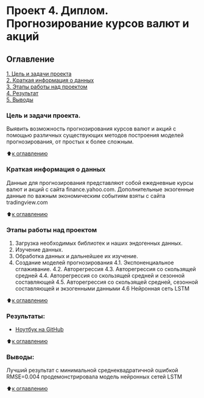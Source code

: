 # Проект 4. Диплом. Прогнозирование курсов валют и акций

## Оглавление  
[1. Цель и задачи проекта](https://github.com/V3ence/DS_education/blob/main/project_4/README.md#Описание-проекта)  
[2. Краткая информация о данных](https://github.com/V3ence/DS_education/blob/main/project_4/README.md#%D0%BA%D1%80%D0%B0%D1%82%D0%BA%D0%B0%D1%8F-%D0%B8%D0%BD%D1%84%D0%BE%D1%80%D0%BC%D0%B0%D1%86%D0%B8%D1%8F-%D0%BE-%D0%B4%D0%B0%D0%BD%D0%BD%D1%8B%D1%85)  
[3. Этапы работы над проектом](https://github.com/V3ence/DS_education/blob/main/project_4/README.md#Этапы-работы-над-проектом)  
[4. Результат](https://github.com/V3ence/DS_education/blob/main/project_4/README.md#Результаты)    
[5. Выводы](https://github.com/V3ence/DS_education/blob/main/project_4/README.md#Выводы)   


### Цель и задачи проекта.    
Выявить возможность прогнозирования курсов валют и акций с помощью различных существующих методов построения моделей прогнозирования, от простых к более сложным.

:arrow_up:[к оглавлению](https://github.com/V3ence/DS_education/blob/main/project_4/README.md#Оглавление)


### Краткая информация о данных
Данные для прогнозирования представляют собой ежедневные курсы валют и акций с сайта finance.yahoo.com. Дополнительные экзогенные данные по важным экономическим событиям взяты с сайта tradingview.com

:arrow_up:[к оглавлению](https://github.com/V3ence/DS_education/blob/main/project_4/README.md#Оглавление)

### Этапы работы над проектом
1. Загрузка необходимых библиотек и наших эндогенных данных.
2. Изучение данных.
3. Обработка данных и дальнейшее их изучение.
4. Создание моделей прогнозирования
4.1. Экспоненциальное сглаживание.
4.2. Авторегрессия
4.3. Авторегрессия со скользящей средней
4.4. Авторегрессия со скользящей средней и сезонной составляющей
4.5. Авторегрессия со скользящей средней, сезонной составляющей и экзогенными данными
4.6 Нейронная сеть LSTM

:arrow_up:[к оглавлению](https://github.com/V3ence/DS_education/blob/main/project_4/README.md#Оглавление)

### Результаты:  
- [Ноутбук на GitHub](https://github.com/V3ence/DS_education/blob/main/project_4/diploma.ipynb)


:arrow_up:[к оглавлению](https://github.com/V3ence/DS_education/blob/main/project_4/README.md#Оглавление)

### Выводы: 
Лучший результат с минимальной среднеквадратичной ошибкой RMSE=0.004 продемонстрировала модель нейронных сетей LSTM

:arrow_up:[к оглавлению](https://github.com/V3ence/DS_education/blob/main/project_4/README.md#Оглавление)
